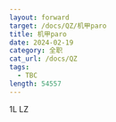 ```yaml
---
layout: forward
target: /docs/QZ/机甲paro
title: 机甲paro
date: 2024-02-19
category: 全职
cat_url: /docs/QZ
tags: 
  - TBC
length: 54557
---
```


1L LZ
